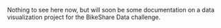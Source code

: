 Nothing to see here now, but will soon be some documentation on a data visualization project for the BikeShare Data challenge.